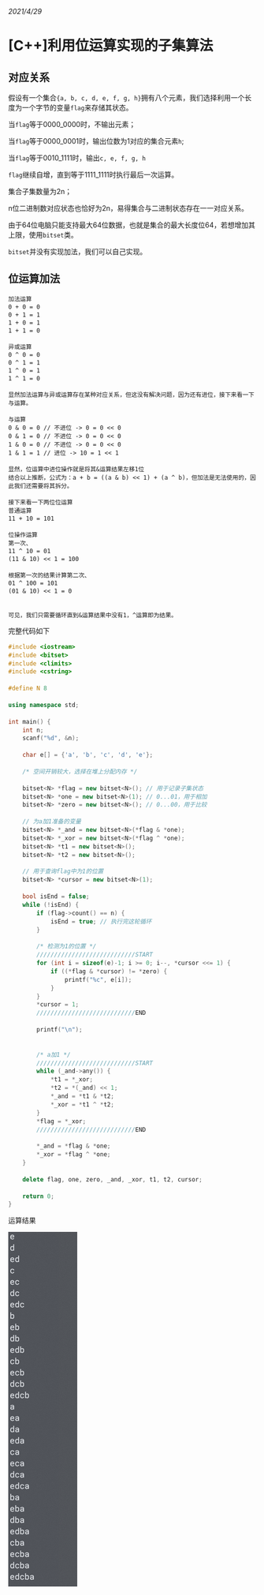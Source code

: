 *2021/4/29*

# [C++]利用位运算实现的子集算法

## 对应关系

假设有一个集合`{a, b, c, d, e, f, g, h}`拥有八个元素，我们选择利用一个长度为一个字节的变量`flag`来存储其状态。

当`flag`等于0000_0000时，不输出元素；

当`flag`等于0000_0001时，输出位数为1对应的集合元素`h`;

当`flag`等于0010_1111时，输出`c, e, f, g, h`

`flag`继续自增，直到等于1111_1111时执行最后一次运算。

集合子集数量为2n；

n位二进制数对应状态也恰好为2n，易得集合与二进制状态存在一一对应关系。

由于64位电脑只能支持最大64位数据，也就是集合的最大长度位64，若想增加其上限，使用`bitset`类。

`bitset`并没有实现加法，我们可以自己实现。

## 位运算加法

```
加法运算
0 + 0 = 0
0 + 1 = 1
1 + 0 = 1
1 + 1 = 0

异或运算
0 ^ 0 = 0
0 ^ 1 = 1
1 ^ 0 = 1
1 ^ 1 = 0

显然加法运算与异或运算存在某种对应关系，但这没有解决问题，因为还有进位，接下来看一下与运算。

与运算
0 & 0 = 0 // 不进位 -> 0 = 0 << 0
0 & 1 = 0 // 不进位 -> 0 = 0 << 0
1 & 0 = 0 // 不进位 -> 0 = 0 << 0
1 & 1 = 1 // 进位 -> 10 = 1 << 1

显然，位运算中进位操作就是将其&运算结果左移1位
结合以上推断，公式为：a + b = ((a & b) << 1) + (a ^ b)，但加法是无法使用的，因此我们还需要将其拆分。

接下来看一下两位位运算
普通运算
11 + 10 = 101

位操作运算
第一次、
11 ^ 10 = 01
(11 & 10) << 1 = 100

根据第一次的结果计算第二次、
01 ^ 100 = 101
(01 & 10) << 1 = 0


可见，我们只需要循环直到&运算结果中没有1，^运算即为结果。
```

完整代码如下

```c++
#include <iostream>
#include <bitset>
#include <climits>
#include <cstring>

#define N 8

using namespace std;

int main() {
    int n;
    scanf("%d", &n);

    char e[] = {'a', 'b', 'c', 'd', 'e'};

    /* 空间开销较大，选择在堆上分配内存 */

    bitset<N> *flag = new bitset<N>(); // 用于记录子集状态
    bitset<N> *one = new bitset<N>(1); // 0...01，用于相加
    bitset<N> *zero = new bitset<N>(); // 0...00，用于比较

    // 为a加1准备的变量
    bitset<N> *_and = new bitset<N>(*flag & *one);
    bitset<N> *_xor = new bitset<N>(*flag ^ *one);
    bitset<N> *t1 = new bitset<N>();
    bitset<N> *t2 = new bitset<N>();
    
    // 用于查询flag中为1的位置
    bitset<N> *cursor = new bitset<N>(1);

    bool isEnd = false;
    while (!isEnd) {
        if (flag->count() == n) {
            isEnd = true; // 执行完这轮循环
        }

        /* 检测为1的位置 */
        ////////////////////////////START
        for (int i = sizeof(e)-1; i >= 0; i--, *cursor <<= 1) {
            if ((*flag & *cursor) != *zero) {
                printf("%c", e[i]);
            }
        }
        *cursor = 1;
        ////////////////////////////END

        printf("\n");


        /* a加1 */
        ////////////////////////////START
        while (_and->any()) {
            *t1 = *_xor;
            *t2 = *(_and) << 1;
            *_and = *t1 & *t2;
            *_xor = *t1 ^ *t2;
        }
        *flag = *_xor;  
        ////////////////////////////END
        
        *_and = *flag & *one;
        *_xor = *flag ^ *one;
    }

    delete flag, one, zero, _and, _xor, t1, t2, cursor;

    return 0;
}
```

运算结果

![此图片的alt属性为空；文件名为image-1.png]([C++]利用位运算实现的子集算法.assets/image-1.png)